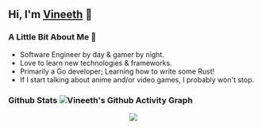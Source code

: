 ## Hi, I'm [Vineeth][website] 👋

### A Little Bit About Me 📎
- Software Engineer by day & gamer by night.
- Love to learn new technologies & frameworks.
- Primarily a Go developer; Learning how to write some Rust!
- If I start talking about anime and/or video games, I probably won't stop.

### Github Stats ![Vineeth's Github Activity Graph](https://activity-graph.herokuapp.com/graph?username=vilakshminar&theme=xcode)
<p align = "center">
  <img src = "https://github-readme-streak-stats.herokuapp.com?user=vilakshminar&theme=dark&hide_border=true">
</p>

[website]: https://www.linkedin.com/in/vinitlaks/
